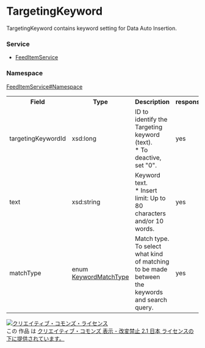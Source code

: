 # TargetingKeyword
TargetingKeyword contains keyword setting for Data Auto Insertion.

### Service
+ [FeedItemService](../../services/FeedItemService.md)

### Namespace
[FeedItemService#Namespace](../../services/FeedItemService.md#namespace)

<table>
 <tr>
  <th>Field</th>
  <th>Type</th>
  <th>Description</th>
  <th>response</th>
  <th>get</th>
  <th>add</th>
  <th>set</th>
  <th>remove</th>
 </tr>
 <tr>
  <td>targetingKeywordId</td>
  <td>xsd:long</td>
  <td>ID to identify the Targeting keyword (text).<br>* To deactive, set "0".</td>
  <td>yes</td>
  <td>-</td>
  <td>-</td>
  <td>Optional</td>
  <td>-</td>
 </tr>
 <tr>
  <td>text</td>
  <td>xsd:string</td>
  <td>Keyword text.<br>* Insert limit: Up to 80 characters and/or 10 words.</td>
  <td>yes</td>
  <td>-</td>
  <td>Requirement</td>
  <td>Requirement</td>
  <td>-</td>
 </tr>
 <tr>
  <td>matchType</td>
  <td>enum <a href="KeywordMatchType.md">KeywordMatchType</a></td>
  <td>Match type.<br>To select what kind of matching to be made between the keywords and search query.</td>
  <td>yes</td>
  <td>-</td>
  <td>Requirement</td>
  <td>Requirement</td>
  <td>-</td>
 </tr>
</table>

<a rel="license" href="http://creativecommons.org/licenses/by-nd/2.1/jp/"><img alt="クリエイティブ・コモンズ・ライセンス" style="border-width:0" src="https://i.creativecommons.org/l/by-nd/2.1/jp/88x31.png" /></a><br />この 作品 は <a rel="license" href="http://creativecommons.org/licenses/by-nd/2.1/jp/">クリエイティブ・コモンズ 表示 - 改変禁止 2.1 日本 ライセンスの下に提供されています。</a>
